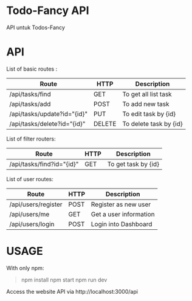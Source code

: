 # Todo-Fancy API
API untuk Todos-Fancy

# API
List of basic routes :

**Route**		| **HTTP** | **Description**
----------|----------|------------
/api/tasks/find | GET | To get all list task
/api/tasks/add | POST | To add new task
/api/tasks/update?id="{id}"  | PUT | To edit task by {id}
/api/tasks/delete?id="{id}" | DELETE | To delete task by {id}

List of filter routers:

Route | HTTP | Description
-------|------|------------
/api/tasks/find?id="{id}"  | GET | To get task by {id}


List of user routes:

Route | HTTP | Description
------|------|------------
/api/users/register | POST | Register as new user
/api/users/me | GET | Get a user information
/api/users/login | POST | Login into Dashboard



# USAGE
With only npm:

> npm install
> npm start
> npm run dev

Access the website API via http://localhost:3000/api 
